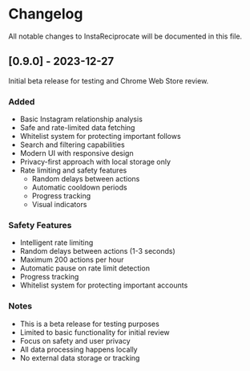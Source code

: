 # Changelog

All notable changes to InstaReciprocate will be documented in this file.

## [0.9.0] - 2023-12-27

Initial beta release for testing and Chrome Web Store review.

### Added
- Basic Instagram relationship analysis
- Safe and rate-limited data fetching
- Whitelist system for protecting important follows
- Search and filtering capabilities
- Modern UI with responsive design
- Privacy-first approach with local storage only
- Rate limiting and safety features
  - Random delays between actions
  - Automatic cooldown periods
  - Progress tracking
  - Visual indicators

### Safety Features
- Intelligent rate limiting
- Random delays between actions (1-3 seconds)
- Maximum 200 actions per hour
- Automatic pause on rate limit detection
- Progress tracking
- Whitelist system for protecting important accounts

### Notes
- This is a beta release for testing purposes
- Limited to basic functionality for initial review
- Focus on safety and user privacy
- All data processing happens locally
- No external data storage or tracking 